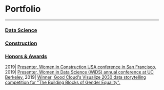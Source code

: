 # Portfolio
---

### [Data Science](https://annacjacobson.github.io/data_science)

### [Construction](https://annacjacobson.github.io/construction)

### [Honors & Awards](https://annacjacobson.github.io/honors_awards)

2019| [Presenter, Women in Construction USA conference in San Francisco.](https://medium.com/berkeleyischool/crafting-a-sustainable-career-8ba3d8cdbcd6)
2019| [Presenter, Women in Data Science (WiDS) annual conference at UC Berkeley.](https://www.ischool.berkeley.edu/events/2019/wids-berkeley)
2019| [Winner, Good Cloud's Visualize 2030 data storytelling competition for "The Building Blocks of Gender Equality".](https://cloud.google.com/visualize-2030/#meet-the-winners)
